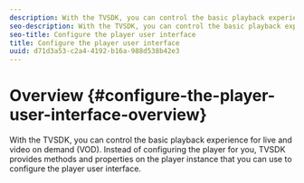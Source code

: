 ```yaml
---
description: With the TVSDK, you can control the basic playback experience for live and video on demand (VOD). Instead of configuring the player for you, TVSDK provides methods and properties on the player instance that you can use to configure the player user interface.
seo-description: With the TVSDK, you can control the basic playback experience for live and video on demand (VOD). Instead of configuring the player for you, TVSDK provides methods and properties on the player instance that you can use to configure the player user interface.
seo-title: Configure the player user interface
title: Configure the player user interface
uuid: d71d3a53-c2a4-4192-b16a-988d538b42e3
---
```


# Overview {#configure-the-player-user-interface-overview}

With the TVSDK, you can control the basic playback experience for live and video on demand (VOD). Instead of configuring the player for you, TVSDK provides methods and properties on the player instance that you can use to configure the player user interface.